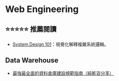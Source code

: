 # Web Engineering

## ⭐️⭐️⭐️⭐️⭐️ 推薦閱讀
- [System Design 101](https://github.com/ByteByteGoHq/system-design-101)：視覺化解釋複雜系統邏輯。

## Data Warehouse
- [最強最全面的資料倉庫建設規範指南（純乾貨分享）](https://communeit.medium.com/%E6%9C%80%E5%BC%B7%E6%9C%80%E5%85%A8%E9%9D%A2%E7%9A%84%E8%B3%87%E6%96%99%E5%80%89%E5%BA%AB%E5%BB%BA%E8%A8%AD%E8%A6%8F%E7%AF%84%E6%8C%87%E5%8D%97-%E7%B4%94%E4%B9%BE%E8%B2%A8%E5%88%86%E4%BA%AB-651d4b8394fa)
